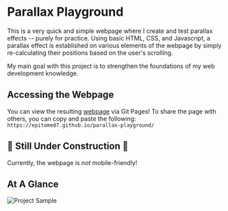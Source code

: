 # Parallax Playground

This is a very quick and simple webpage where I create and test parallax effects -- purely for practice.
Using basic HTML, CSS, and Javascript, a parallax effect is established on various elements of the webpage
by simply re-calculating their positions based on the user's scrolling.

My main goal with this project is to strengthen the foundations of my web development knowledge.

## Accessing the Webpage

You can view the resulting [webpage](https://epitome87.github.io/parallax-playground/) via Git Pages!
To share the page with others, you can copy and paste the following:
`https://epitome87.github.io/parallax-playground/`

## 🔧 Still Under Construction 🔧

Currently, the webpage is _not_ mobile-friendly!

## At A Glance

![Project Sample](images/preview_animated.gif)
